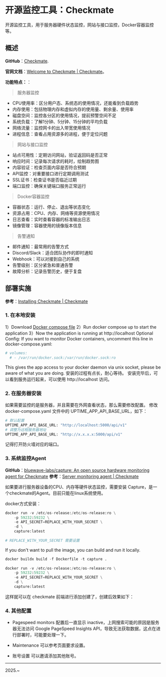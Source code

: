 # 开源监控工具：Checkmate

开源监控工具，用于服务器硬件状态监控，网站与接口监控，Docker容器监控等。

## 概述

**GitHub**：[Checkmate](https://github.com/bluewave-labs/Checkmate).

**官网文档**：[Welcome to Checkmate | Checkmate](https://docs.checkmate.so/)。

**功能特点：**：
> 服务器监控
- CPU使用率：区分用户态、系统态的使用情况，还能看到负载趋势
- 内存使用：包括物理内存和虚拟内存的使用量、剩余量、使用率
- 磁盘空间：监控各分区的使用情况，提前预警空间不足
- 系统负载：了解1分钟、5分钟、15分钟的平均负载
- 网络流量：监控网卡的出入带宽使用情况
- 进程信息：查看占用资源多的进程，便于定位问题

> 网站与接口监控
- 站点可用性：定期访问网站，验证返回码是否正常
- 响应时间：记录每次请求的耗时，绘制趋势图
- 内容验证：检查页面内容是否符合预期
- API监控：对重要接口进行定期调用测试
- SSL证书：检查证书是否临近过期
- 端口监控：确保关键端口服务正常运行

> Docker容器监控
- 容器状态：运行、停止、退出等状态变化
- 资源占用：CPU、内存、网络等资源使用情况
- 日志查看：实时查看容器的标准输出日志
- 镜像管理：容器使用的镜像版本信息

> 告警通知
- 邮件通知：最常用的告警方式
- Discord/Slack：适合团队协作的即时通知
- Webhook：可以对接到自己的系统
- 告警级别：区分紧急和普通告警
- 故障分析：记录告警历史，便于复盘

## 部署实施
**参考**：[Installing Checkmate | Checkmate](https://docs.checkmate.so/users-guide/quickstart)
### 1. 在本地安装
1）Download [Docker compose file](https://github.com/bluewave-labs/bluewave-uptime/raw/refs/heads/master/Docker/dist/docker-compose.yaml)
2）Run docker compose up to start the application
3）Now the application is running at http://localhost
Optional Config:
If you want to monitor Docker containers, uncomment this line in docker-compose.yaml:
```python
# volumes:
  # - /var/run/docker.sock:/var/run/docker.sock:ro
```
This gives the app access to your docker daemon via unix socket, please be aware of what you are doing.
安装的过程有点长，耐心等待。
安装完毕后，可以看到服务运行起来，可以使用 http://localhost 访问。


### 2. 在服务器安装
如果需要监控的是服务器，并且需要在外网查看状态，那么需要修改配置。
修改docker-compose.yaml 文件中的 UPTIME_APP_API_BASE_URL，如下：
```python
# 默认配置
UPTIME_APP_API_BASE_URL: "http://localhost:5000/api/v1" 
# 调整为远程服务器地址
UPTIME_APP_API_BASE_URL: "http://x.x.x.x:5000/api/v1"
```
记得打开防火墙对应的端口。

### 3. 系统监控Agent
**GitHub**：[bluewave-labs/capture: An open source hardware monitoring agent for Checkmate](https://github.com/bluewave-labs/capture)
**参考**：[Server monitoring agent | Checkmate](https://docs.checkmate.so/users-guide/server-monitoring-agent) 

如果要进行服务器设备的CPU、内存等硬件状态监控，需要安装 Capture，是一个checkmate的Agent。目前只能在linux系统使用。

docker方式安装：
```python
docker run -v /etc/os-release:/etc/os-release:ro \
    -p 59232:59232 \
    -e API_SECRET=REPLACE_WITH_YOUR_SECRET \
    -d \
    capture:latest
 
# REPLACE_WITH_YOUR_SECRET 需要设置 
```
If you don't want to pull the image, you can build and run it locally.
```python
docker buildx build -f Dockerfile -t capture .
 
docker run -v /etc/os-release:/etc/os-release:ro \
    -p 59232:59232 \
    -e API_SECRET=REPLACE_WITH_YOUR_SECRET \
    -d \
    capture:latest
```
这样就可以在 checkmate 前端进行添加创建了，创建后效果如下：


### 4. 其他配置
- Pagespeed monitors 
配置后一直显示 inactive，上网搜索可能的原因是服务器无法访问 Google PageSpeed Insights API，导致无法获取数据，这点在进行部署时，可能要处理一下。

- Maintenance
可以参考页面要求设置。

- 账号设置
可以邀请添加其他账号。

---






2025.~